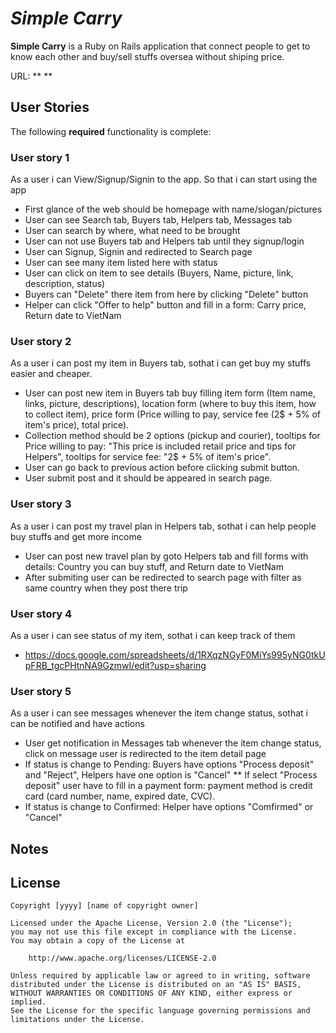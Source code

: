 # *Simple Carry*

**Simple Carry** is a Ruby on Rails application that connect people to get to know each other and buy/sell stuffs oversea without shiping price. 

URL: ** **

## User Stories

The following **required** functionality is complete:

### User story 1
As a user i can View/Signup/Signin to the app. So that i can start using the app 
* First glance of the web should be homepage with name/slogan/pictures
* User can see Search tab, Buyers tab, Helpers tab, Messages tab
* User can search by where, what need to be brought
* User can not use Buyers tab and Helpers tab until they signup/login
* User can Signup, Signin and redirected to Search page
* User can see many item listed here with status
* User can click on item to see details (Buyers, Name, picture, link, description, status)
* Buyers can "Delete" there item from here by clicking "Delete" button
* Helper can click "Offer to help" button and fill in a form: Carry price, Return date to VietNam

### User story 2
As a user i can post my item in Buyers tab, sothat i can get buy my stuffs easier and cheaper.
* User can post new item in Buyers tab buy filling item form (Item name, links, picture, descriptions), location form (where to buy this item, how to collect item), price form (Price willing to pay, service fee (2$ + 5% of item's price), total price).
* Collection method should be 2 options (pickup and courier), tooltips for Price willing to pay: "This price is included retail price and tips for Helpers", tooltips for service fee: "2$ + 5% of item's price".
* User can go back to previous action before clicking submit button.
* User submit post and it should be appeared in search page.

### User story 3
As a user i can post my travel plan in Helpers tab, sothat i can help people buy stuffs and get more income
* User can post new travel plan by goto Helpers tab and fill forms with details: Country you can buy stuff, and Return date to VietNam
* After submiting user can be redirected to search page with filter as same country when they post there trip

### User story 4
As a user i can see status of my item, sothat i can keep track of them
* https://docs.google.com/spreadsheets/d/1RXqzNGyF0MiYs995yNG0tkUpFRB_tgcPHtnNA9GzmwI/edit?usp=sharing

### User story 5
As a user i can see messages whenever the item change status, sothat i can be notified and have actions
* User get notification in Messages tab whenever the item change status, click on message user is redirected to the item detail page
* If status is change to Pending: Buyers have options "Process deposit" and "Reject", Helpers have one option is "Cancel"
** If select "Process deposit" user have to fill in a payment form: payment method is credit card (card number, name, expired date, CVC).
* If status is change to Confirmed: Helper have options "Comfirmed" or "Cancel"


## Notes


## License

    Copyright [yyyy] [name of copyright owner]

    Licensed under the Apache License, Version 2.0 (the "License");
    you may not use this file except in compliance with the License.
    You may obtain a copy of the License at

        http://www.apache.org/licenses/LICENSE-2.0

    Unless required by applicable law or agreed to in writing, software
    distributed under the License is distributed on an "AS IS" BASIS,
    WITHOUT WARRANTIES OR CONDITIONS OF ANY KIND, either express or implied.
    See the License for the specific language governing permissions and
    limitations under the License.
